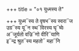 +++
title = "०१ युध्मस्य ते"

+++
युध्म᳓स्य ते वृषभ᳓स्य स्वरा᳓ज  
उग्र᳓स्य यू᳓न स्थ᳓विरस्य घृ᳓ष्वेः  
अ᳓जूर्यतो वज्रि᳓णो वीरि᳓याणि  
इ᳓न्द्र श्रुत᳓स्य महतो᳓ महा᳓नि